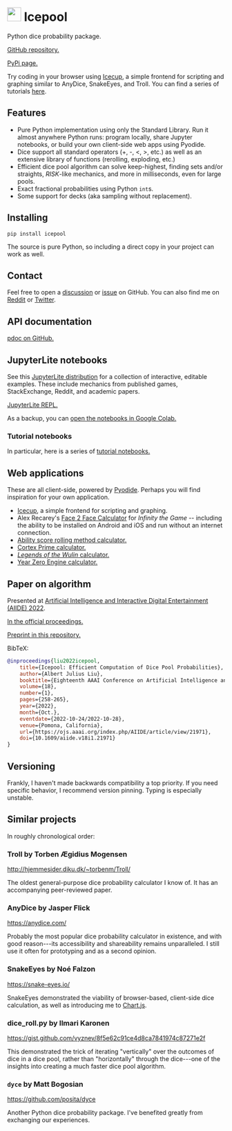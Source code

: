 # <img width="32" height="32" src="https://highdiceroller.github.io/icepool/favicon.png" /> Icepool

Python dice probability package.

[GitHub repository.](https://github.com/HighDiceRoller/icepool)

[PyPi page.](https://pypi.org/project/icepool/)

Try coding in your browser using [Icecup](https://highdiceroller.github.io/icepool/apps/icecup.html), a simple frontend for scripting and graphing similar to AnyDice, SnakeEyes, and Troll. You can find a series of tutorials [here](https://highdiceroller.github.io/icepool/notebooks/lab?path=tutorial%2Fc00_introduction.ipynb).

## Features

* Pure Python implementation using only the Standard Library. Run it almost anywhere Python runs: program locally, share Jupyter notebooks, or build your own client-side web apps using Pyodide.
* Dice support all standard operators (+, -, <, >, etc.) as well as an extensive library of functions (rerolling, exploding, etc.)
* Efficient dice pool algorithm can solve keep-highest, finding sets and/or straights, *RISK*-like mechanics, and more in milliseconds, even for large pools.
* Exact fractional probabilities using Python `int`s.
* Some support for decks (aka sampling without replacement).

## Installing

```
pip install icepool
```

The source is pure Python, so including a direct copy in your project can work as well.

## Contact

Feel free to open a [discussion](https://github.com/HighDiceRoller/icepool/discussions) or [issue](https://github.com/HighDiceRoller/icepool/issues) on GitHub. You can also find me on [Reddit](https://www.reddit.com/user/HighDiceRoller) or [Twitter](https://twitter.com/highdiceroller).

## API documentation

[pdoc on GitHub.](https://highdiceroller.github.io/icepool/apidoc/latest/icepool.html)

## JupyterLite notebooks

See this [JupyterLite distribution](https://highdiceroller.github.io/icepool/notebooks/lab/index.html) for a collection of interactive, editable examples. These include mechanics from published games, StackExchange, Reddit, and academic papers. 

[JupyterLite REPL.](https://highdiceroller.github.io/icepool/notebooks/repl/index.html?kernel=python&toolbar=1&code=%25pip%20install%20icepool%0Aimport%20icepool)

As a backup, you can [open the notebooks in Google Colab.](https://colab.research.google.com/github/HighDiceRoller/icepool)

### Tutorial notebooks

In particular, here is a series of [tutorial notebooks.](https://highdiceroller.github.io/icepool/notebooks/lab?path=tutorial%2Fc00_introduction.ipynb)

## Web applications

These are all client-side, powered by [Pyodide](https://pyodide.org/). Perhaps you will find inspiration for your own application.

* [Icecup](https://highdiceroller.github.io/icepool/apps/icecup.html), a simple frontend for scripting and graphing.
* Alex Recarey's [Face 2 Face Calculator](https://infinitythecalculator.com/) for *Infinity the Game* -- including the ability to be installed on Android and iOS and run without an internet connection.
* [Ability score rolling method calculator.](https://highdiceroller.github.io/icepool/apps/ability_scores.html)
* [Cortex Prime calculator.](https://highdiceroller.github.io/icepool/apps/cortex_prime.html)
* [*Legends of the Wulin* calculator.](https://highdiceroller.github.io/icepool/apps/legends_of_the_wulin.html)
* [Year Zero Engine calculator.](https://highdiceroller.github.io/icepool/apps/year_zero_engine.html)

## Paper on algorithm

Presented at [Artificial Intelligence and Interactive Digital Entertainment (AIIDE) 2022](https://sites.google.com/view/aiide-2022/).

[In the official proceedings.](https://ojs.aaai.org/index.php/AIIDE/article/view/21971)

[Preprint in this repository.](https://github.com/HighDiceRoller/icepool/blob/main/papers/icepool_preprint.pdf)

BibTeX:

```bibtex
@inproceedings{liu2022icepool,
    title={Icepool: Efficient Computation of Dice Pool Probabilities},
    author={Albert Julius Liu},
    booktitle={Eighteenth AAAI Conference on Artificial Intelligence and Interactive Digital Entertainment},
    volume={18},
    number={1},
    pages={258-265},
    year={2022},
    month={Oct.},
    eventdate={2022-10-24/2022-10-28},
    venue={Pomona, California},
    url={https://ojs.aaai.org/index.php/AIIDE/article/view/21971},
    doi={10.1609/aiide.v18i1.21971}
}
```

## Versioning

Frankly, I haven't made backwards compatibility a top priority. If you need specific behavior, I recommend version pinning. Typing is especially unstable.

## Similar projects

In roughly chronological order:

### Troll by Torben Ægidius Mogensen

http://hjemmesider.diku.dk/~torbenm/Troll/

The oldest general-purpose dice probability calculator I know of. It has an accompanying peer-reviewed paper.

### AnyDice by Jasper Flick

https://anydice.com/

Probably the most popular dice probability calculator in existence, and with good reason---its accessibility and shareability remains unparalleled. I still use it often for prototyping and as a second opinion.

### SnakeEyes by Noé Falzon

https://snake-eyes.io/

SnakeEyes demonstrated the viability of browser-based, client-side dice calculation, as well as introducing me to [Chart.js](https://www.chartjs.org/).

### dice_roll.py by Ilmari Karonen

https://gist.github.com/vyznev/8f5e62c91ce4d8ca7841974c87271e2f

This demonstrated the trick of iterating "vertically" over the outcomes of dice in a dice pool, rather than "horizontally" through the dice---one of the insights into creating a much faster dice pool algorithm.

### `dyce` by Matt Bogosian

https://github.com/posita/dyce

Another Python dice probability package. I've benefited greatly from exchanging our experiences.
